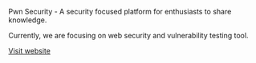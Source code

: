 Pwn Security - A security focused platform for enthusiasts to share knowledge.

Currently, we are focusing on web security and vulnerability testing tool.

[Visit website](https://www.pwn-security.com)
